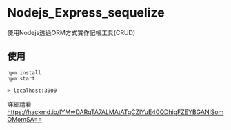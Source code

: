 # Nodejs_Express_sequelize
使用Nodejs透過ORM方式實作記帳工具(CRUD)

## 使用
```
npm install
npm start
```
``> localhost:3000``

詳細請看 https://hackmd.io/IYMwDARgTA7ALMAtATgCZlYuE40QDhigFZEYBGANlSomOMomSA==
